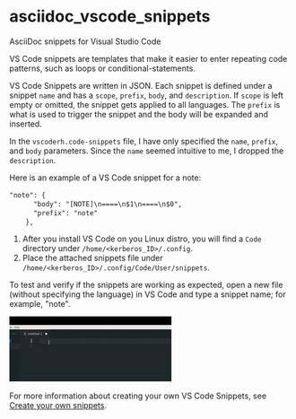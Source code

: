 # asciidoc_vscode_snippets
AsciiDoc snippets for Visual Studio Code

VS Code snippets are templates that make it easier to enter repeating code patterns, such as loops or conditional-statements.

VS Code Snippets are written in JSON. Each snippet is defined under a snippet `name` and has a `scope`, `prefix`, `body`, and `description`. If `scope` is left empty or omitted, the snippet gets applied to all languages. The `prefix` is what is used to trigger the snippet and the body will be expanded and inserted.

In the `vscoderh.code-snippets` file, I have only specified the `name`, `prefix`, and `body` parameters. Since the `name` seemed intuitive to me, I dropped the `description`.

Here is an example of a VS Code snippet for a note:

```
"note": {
      "body": "[NOTE]\n====\n$1\n====\n$0",
      "prefix": "note"
    },
```

1. After you install VS Code on you Linux distro, you will find a `Code` directory under `/home/<kerberos_ID>/.config`.
2. Place the attached snippets file under `/home/<kerberos_ID>/.config/Code/User/snippets`.

To test and verify if the snippets are working as expected, open a new file (without specifying the language) in VS Code and type a snippet name; for example, "note".

![](note_snippet_vscode.gif)

For more information about creating your own VS Code Snippets, see [Create your own snippets](https://code.visualstudio.com/docs/editor/userdefinedsnippets#_create-your-own-snippets).
